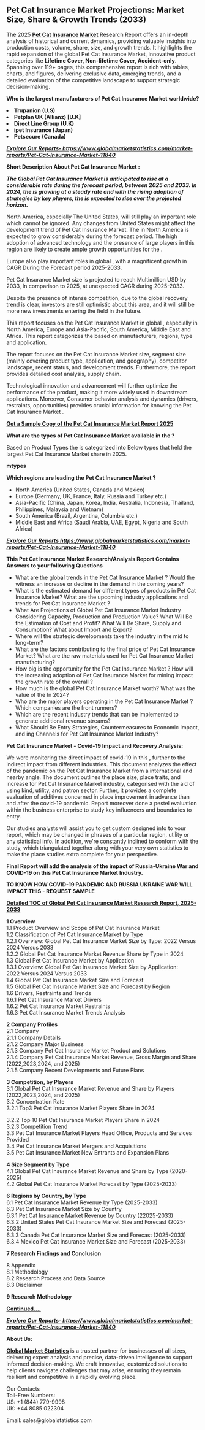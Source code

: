 <h2>Pet Cat Insurance Market Projections: Market Size, Share & Growth Trends (2033)</h2><p>The 2025 <strong><a href="https://www.globalmarketstatistics.com/market-reports/Pet-Cat-Insurance-Market-11840">Pet Cat Insurance Market</a></strong> Research Report offers an in-depth analysis of historical and current dynamics, providing valuable insights into production costs, volume, share, size, and growth trends. It highlights the rapid expansion of the global Pet Cat Insurance Market, innovative product categories like <strong>Lifetime Cover, Non-lifetime Cover, Accident-only</strong>. Spanning over 119+ pages, this comprehensive report is rich with tables, charts, and figures, delivering exclusive data, emerging trends, and a detailed evaluation of the competitive landscape to support strategic decision-making.</p><p><strong>Who is the largest manufacturers of Pet Cat Insurance Market worldwide?</strong></p><p><strong><li>Trupanion (U.S)<li>Petplan UK (Allianz) [U.K]<li>Direct Line Group (U.K)<li>ipet Insurance (Japan)<li>Petsecure (Canada)</strong></p><p><strong><em><a href="https://www.globalmarketstatistics.com/market-reports/Pet-Cat-Insurance-Market-11840">Explore Our Reports-&nbsp;https://www.globalmarketstatistics.com/market-reports/Pet-Cat-Insurance-Market-11840</a></em></strong></p><p><strong>Short Description About Pet Cat Insurance Market :</strong></p><p><strong><em>The Global Pet Cat Insurance Market is anticipated to rise at a considerable rate during the forecast period, between 2025 and 2033. In 2024, the is growing at a steady rate and with the rising adoption of strategies by key players, the is expected to rise over the projected horizon.</em></strong></p><p>North America, especially The United States, will still play an important role which cannot be ignored. Any changes from United States might affect the development trend of Pet Cat Insurance Market. The in North America is expected to grow considerably during the forecast period. The high adoption of advanced technology and the presence of large players in this region are likely to create ample growth opportunities for the .</p><p>Europe also play important roles in global , with a magnificent growth in CAGR During the Forecast period 2025-2033.</p><p>Pet Cat Insurance Market size is projected to reach Multimillion USD by 2033, In comparison to 2025, at unexpected CAGR during 2025-2033.</p><p>Despite the presence of intense competition, due to the global recovery trend is clear, investors are still optimistic about this area, and it will still be more new investments entering the field in the future.</p><p>This report focuses on the Pet Cat Insurance Market in global , especially in North America, Europe and Asia-Pacific, South America, Middle East and Africa. This report categorizes the based on manufacturers, regions, type and application.</p><p>The report focuses on the Pet Cat Insurance Market size, segment size (mainly covering product type, application, and geography), competitor landscape, recent status, and development trends. Furthermore, the report provides detailed cost analysis, supply chain.</p><p>Technological innovation and advancement will further optimize the performance of the product, making it more widely used in downstream applications. Moreover, Consumer behavior analysis and dynamics (drivers, restraints, opportunities) provides crucial information for knowing the Pet Cat Insurance Market .</p><p><strong><a href="https://www.globalmarketstatistics.com/market-reports/Pet-Cat-Insurance-Market-11840">Get a Sample Copy of the Pet Cat Insurance Market Report 2025</a></strong></p><p><strong>What are the types of Pet Cat Insurance Market available in the ?</strong></p><p>Based on Product Types the is categorized into Below types that held the largest Pet Cat Insurance Market share in 2025.</p><p><strong>mtypes</strong></p><p><strong>Which regions are leading the Pet Cat Insurance Market ?</strong></p><ul><li>North America (United States, Canada and Mexico)</li><li>Europe (Germany, UK, France, Italy, Russia and Turkey etc.)</li><li>Asia-Pacific (China, Japan, Korea, India, Australia, Indonesia, Thailand, Philippines, Malaysia and Vietnam)</li><li>South America (Brazil, Argentina, Columbia etc.)</li><li>Middle East and Africa (Saudi Arabia, UAE, Egypt, Nigeria and South Africa)</li></ul><p><strong><em><a href="https://www.globalmarketstatistics.com/market-reports/Pet-Cat-Insurance-Market-11840">Explore Our Reports https://www.globalmarketstatistics.com/market-reports/Pet-Cat-Insurance-Market-11840</a></em></strong></p><p><strong>This Pet Cat Insurance Market Research/Analysis Report Contains Answers to your following Questions</strong></p><ul><li>What are the global trends in the Pet Cat Insurance Market ? Would the witness an increase or decline in the demand in the coming years?</li><li>What is the estimated demand for different types of products in Pet Cat Insurance Market? What are the upcoming industry applications and trends for Pet Cat Insurance Market ?</li><li>What Are Projections of Global Pet Cat Insurance Market Industry Considering Capacity, Production and Production Value? What Will Be the Estimation of Cost and Profit? What Will Be Share, Supply and Consumption? What about Import and Export?</li><li>Where will the strategic developments take the industry in the mid to long-term?</li><li>What are the factors contributing to the final price of Pet Cat Insurance Market? What are the raw materials used for Pet Cat Insurance Market manufacturing?</li><li>How big is the opportunity for the Pet Cat Insurance Market ? How will the increasing adoption of Pet Cat Insurance Market for mining impact the growth rate of the overall ?</li><li>How much is the global Pet Cat Insurance Market worth? What was the value of the In 2024?</li><li>Who are the major players operating in the Pet Cat Insurance Market ? Which companies are the front runners?</li><li>Which are the recent industry trends that can be implemented to generate additional revenue streams?</li><li>What Should Be Entry Strategies, Countermeasures to Economic Impact, and ing Channels for Pet Cat Insurance Market Industry?</li></ul><p><strong>Pet Cat Insurance Market - Covid-19 Impact and Recovery Analysis:</strong></p><p>We were monitoring the direct impact of covid-19 in this , further to the indirect impact from different industries. This document analyzes the effect of the pandemic on the Pet Cat Insurance Market from a international and nearby angle. The document outlines the place size, place traits, and increase for Pet Cat Insurance Market industry, categorised with the aid of using kind, utility, and patron sector. Further, it provides a complete evaluation of additives concerned in place improvement in advance than and after the covid-19 pandemic. Report moreover done a pestel evaluation within the business enterprise to study key influencers and boundaries to entry.</p><p>Our studies analysts will assist you to get custom designed info to your report, which may be changed in phrases of a particular region, utility or any statistical info. In addition, we're constantly inclined to conform with the study, which triangulated together along with your very own statistics to make the place studies extra complete for your perspective.</p><p><strong>Final Report will add the analysis of the impact of Russia-Ukraine War and COVID-19 on this Pet Cat Insurance Market Industry.</strong></p><p><strong>TO KNOW HOW COVID-19 PANDEMIC AND RUSSIA UKRAINE WAR WILL IMPACT THIS - REQUEST SAMPLE</strong></p><p><strong><a href="https://www.globalmarketstatistics.com/market-reports/Pet-Cat-Insurance-Market-11840">Detailed TOC of Global Pet Cat Insurance Market Research Report, 2025-2033</a></strong></p><p><strong>1 Overview</strong><br /> 1.1 Product Overview and Scope of Pet Cat Insurance Market<br /> 1.2 Classification of Pet Cat Insurance Market by Type<br /> 1.2.1 Overview: Global Pet Cat Insurance Market Size by Type: 2022 Versus 2024 Versus 2033<br /> 1.2.2 Global Pet Cat Insurance Market Revenue Share by Type in 2024<br /> 1.3 Global Pet Cat Insurance Market by Application<br /> 1.3.1 Overview: Global Pet Cat Insurance Market Size by Application: 2022&nbsp;Versus 2024 Versus 2033<br /> 1.4 Global Pet Cat Insurance Market Size and Forecast<br /> 1.5 Global Pet Cat Insurance Market Size and Forecast by Region<br /> 1.6 Drivers, Restraints and Trends<br /> 1.6.1 Pet Cat Insurance Market Drivers<br /> 1.6.2 Pet Cat Insurance Market Restraints<br /> 1.6.3 Pet Cat Insurance Market Trends Analysis</p><p><strong>2 Company Profiles</strong><br /> 2.1 Company<br /> 2.1.1 Company Details<br /> 2.1.2 Company Major Business<br /> 2.1.3 Company Pet Cat Insurance Market Product and Solutions<br /> 2.1.4 Company Pet Cat Insurance Market Revenue, Gross Margin and Share (2022,2023,2024, and 2025)<br /> 2.1.5 Company Recent Developments and Future Plans</p><p><strong>3 Competition, by Players</strong><br /> 3.1 Global Pet Cat Insurance Market Revenue and Share by Players (2022,2023,2024, and 2025)<br /> 3.2 Concentration Rate<br /> 3.2.1 Top3 Pet Cat Insurance Market Players Share in 2024</p><p>3.2.2 Top 10 Pet Cat Insurance Market Players Share in 2024<br /> 3.2.3 Competition Trend<br /> 3.3 Pet Cat Insurance Market Players Head Office, Products and Services Provided<br /> 3.4 Pet Cat Insurance Market Mergers and Acquisitions<br /> 3.5 Pet Cat Insurance Market New Entrants and Expansion Plans</p><p><strong>4 Size Segment by Type</strong><br /> 4.1 Global Pet Cat Insurance Market Revenue and Share by Type (2020-2025)<br /> 4.2 Global Pet Cat Insurance Market Forecast by Type (2025-2033)</p><p><strong>6 Regions by Country, by Type</strong><br /> 6.1 Pet Cat Insurance Market Revenue by Type (2025-2033)<br /> 6.3 Pet Cat Insurance Market Size by Country<br /> 6.3.1 Pet Cat Insurance Market Revenue by Country (22025-2033)<br /> 6.3.2 United States Pet Cat Insurance Market Size and Forecast (2025-2033)<br /> 6.3.3 Canada Pet Cat Insurance Market Size and Forecast (2025-2033)<br /> 6.3.4 Mexico Pet Cat Insurance Market Size and Forecast (2025-2033)</p><p><strong>7 Research Findings and Conclusion</strong></p><p>8 Appendix<br /> 8.1 Methodology<br /> 8.2 Research Process and Data Source<br /> 8.3 Disclaimer</p><p><strong>9 Research Methodology</strong></p><p><strong><a href="https://www.globalmarketstatistics.com/market-reports/Pet-Cat-Insurance-Market-11840">Continued&hellip;.</a></strong></p><p><strong><em><a href="https://www.globalmarketstatistics.com/market-reports/Pet-Cat-Insurance-Market-11840">Explore Our Reports-&nbsp;https://www.globalmarketstatistics.com/market-reports/Pet-Cat-Insurance-Market-11840</a></em></strong></p><p><strong>About Us:</strong></p><p><strong><a href="https://www.globalmarketstatistics.com/">Global Market Statistics</a></strong> is a trusted partner for businesses of all sizes, delivering expert analysis and precise, data-driven intelligence to support informed decision-making. We craft innovative, customized solutions to help clients navigate challenges that may arise, ensuring they remain resilient and competitive in a rapidly evolving place.</p><p>Our Contacts<br /> Toll-Free Numbers:<br /> US: +1 (844) 779-9998<br /> UK: +44 8085 022304</p><p>Email: sales@globalstatistics.com</p>
